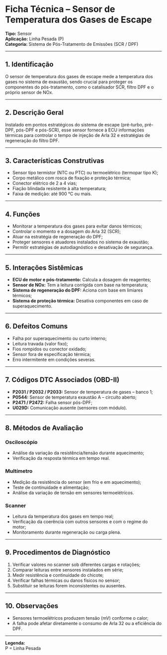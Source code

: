 # Ficha Técnica – Sensor de Temperatura dos Gases de Escape

**Tipo:** Sensor  
**Aplicação:** Linha Pesada (P)  
**Categoria:** Sistema de Pós-Tratamento de Emissões (SCR / DPF)

---

## 1. Identificação
O sensor de temperatura dos gases de escape mede a temperatura dos gases no sistema de exaustão, sendo crucial para proteger os componentes do pós-tratamento, como o catalisador SCR, filtro DPF e o próprio sensor de NOx.

---

## 2. Descrição Geral
Instalado em pontos estratégicos do sistema de escape (pré-turbo, pré-DPF, pós-DPF e pós-SCR), esse sensor fornece à ECU informações térmicas para controlar o tempo de injeção de Arla 32 e estratégias de regeneração do filtro DPF.

---

## 3. Características Construtivas
- Sensor tipo termistor (NTC ou PTC) ou termoelétrico (termopar tipo K);
- Corpo metálico com rosca de fixação e proteção térmica;
- Conector elétrico de 2 a 4 vias;
- Fiação blindada resistente à alta temperatura;
- Faixa de medição: até 900 °C ou mais.

---

## 4. Funções
- Monitorar a temperatura dos gases para evitar danos térmicos;
- Controlar o momento e a dosagem do Arla 32 (SCR);
- Atuar na estratégia de regeneração do DPF;
- Proteger sensores e atuadores instalados no sistema de exaustão;
- Permitir estratégias de autodiagnóstico e desativação de segurança.

---

## 5. Interações Sistêmicas
- **ECU de motor e pós-tratamento:** Calcula a dosagem de reagentes;
- **Sensor de NOx:** Tem a leitura corrigida com base na temperatura;
- **Sistema de regeneração do DPF:** Aciona com base em limiares térmicos;
- **Sistema de proteção térmica:** Desativa componentes em caso de superaquecimento.

---

## 6. Defeitos Comuns
- Falha por superaquecimento ou curto interno;
- Leitura travada (valor fixo);
- Fios rompidos ou conector oxidado;
- Sensor fora de especificação térmica;
- Erro intermitente em condições severas.

---

## 7. Códigos DTC Associados (OBD-II)
- **P2031 / P2032 / P2033:** Sensor de temperatura de gases – banco 1;
- **P0544:** Sensor de temperatura exaustão A – circuito aberto;
- **P2471 / P2472:** Falha sensor pós-DPF;
- **U029D:** Comunicação ausente (sensores com módulo).

---

## 8. Métodos de Avaliação

### Osciloscópio
- Análise da variação da resistência/tensão durante aquecimento;
- Verificação da resposta térmica em tempo real.

### Multímetro
- Medição da resistência do sensor (em frio e em aquecimento);
- Teste de continuidade e alimentação;
- Análise da variação de tensão em sensores termoelétricos.

### Scanner
- Leitura da temperatura dos gases em tempo real;
- Verificação da coerência com outros sensores e com o regime do motor;
- Monitoramento durante regeneração ou carga plena.

---

## 9. Procedimentos de Diagnóstico
1. Verificar valores no scanner sob diferentes cargas e rotações;
2. Comparar leituras entre sensores instalados em série;
3. Medir resistência e continuidade do chicote;
4. Verificar falhas térmicas ou danos físicos no sensor;
5. Substituir se leituras forem inconsistentes ou ausentes.

---

## 10. Observações
- Sensores termoelétricos produzem tensão (mV) conforme o calor;
- A falha pode afetar diretamente o consumo de Arla 32 ou a eficiência do DPF.

---

**Legenda:**  
P = Linha Pesada

